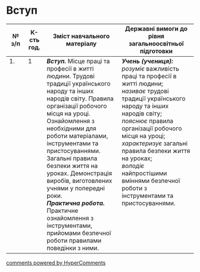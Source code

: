 <div id="hypercomments_widget" class="js-hypercomments-widget invisible"></div>

# Вступ

<table>
  <tr>
    <td width="10%" align="center"><b>№ з/п</b></td>
    <td width="10%" align="center"><b>К-сть год.</b></td>
    <td width="40%" align="center"><b>Зміст навчального матеріалу</b></td>
    <td width="60%" align="center"><b>Державні вимоги до рівня загальноосвітньої підготовки</b></td>
  </tr>
<tbody>
  <tr>
    <td width="10%" style="vertical-align:top !important;">
1.</td>
    <td width="10%" style="vertical-align:top !important;">
1</td>
    <td width="40%" style="vertical-align:top !important;">
<b><i>Вступ.</i></b> Місце праці та професії в житті людини. Трудові традиції українського народу та інших народів світу. Правила організації робочого місця на уроці. Ознайомлення з необхідними для роботи матеріалами, інструментами та пристосуваннями. Загальні правила безпеки життя на уроках. Демонстрація виробів, виготовлених учнями у попередні роки.<br>
<b><i>Практична робота.</i></b> Практичне ознайомлення з інструментами, прийомами безпечної роботи правилами поведінки з ними.</td>
    <td width="60%" style="vertical-align:top !important;">
<i><b>Учень (учениця):</b></i><br>
<i>розуміє</i> важливість праці та професії в житті людини;<br> 
<i>називає</i> трудові традиції українського народу та інших народів світу;<br>
<i>пояснює</i> правила організації робочого місця на уроці; <br>
<i>характеризує</i> загальні правила безпеки життя на уроках; <br>
<i>володіє</i> найпростішими вміннями безпечної роботи з інструментами та пристосуваннями.<br>
</td>
  </tr>
</tbody>
</table>

<div class="js-hypercomments-container">
<a href="http://hypercomments.com" class="hc-link" title="comments widget">comments powered by HyperComments</a>
</div>